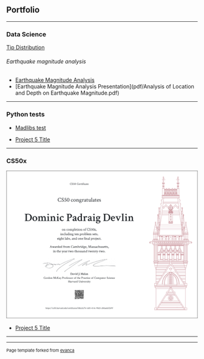 ## Portfolio

---

### Data Science 

[Tip Distribution](notebooks/pandas_first.html)

###### Earthquake magnitude analysis

- [Earthquake Magnitude Analysis](notebooks/earthquake.html)
- [Earthquake Magnitude Analysis Presentation](pdf/Analysis of Location and Depth on Earthquake Magnitude.pdf)

---

### Python tests

- [Madlibs test](/madlibs.md)

- [Project 5 Title](http://example.com/)


---

### CS50x

<img src="images/CS50x.png"/>

- [Project 5 Title](http://example.com/)

---




---
<p style="font-size:11px">Page template forked from <a href="https://github.com/evanca/quick-portfolio">evanca</a></p>
<!-- Remove above link if you don't want to attibute -->
